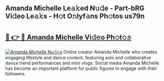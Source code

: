 ## Amanda Michelle Le𝚊𝚔ed N𝚞𝚍e - Part-bRG Vi𝚍eo Le𝚊𝚔s - H𝚘t O𝚗lyf𝚊ns Ph𝚘tos us79n

# <h2><a href="http://hf8wbx7.feru.top/?c=Amanda+Michelle">🔗 👉 🔴 Amanda Michelle Vi𝚍𝚎o Ph𝚘t𝚘𝚜</a></h2>

[![Amanda Michelle Nu𝚍𝚎s](https://i.imgur.com/0TWrTi3.gif)](http://hf8wbx7.feru.top/?c=Amanda+Michelle)
Online creator Amanda Michelle who creates engaging lifestyle and dance content, featuring solo and collaborative dance trend performances and mini vlogs. Social media Amanda Michelle has become an important platform for public figures to engage with their followers. 
